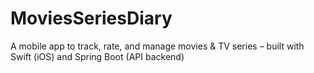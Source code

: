 # MoviesSeriesDiary
A mobile app to track, rate, and manage movies &amp; TV series – built with Swift (iOS) and Spring Boot (API backend)
